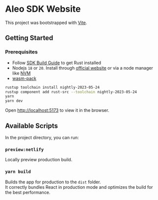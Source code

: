 # Aleo SDK Website

This project was bootstrapped with [Vite](https://vitejs.dev/).

## Getting Started

### Prerequisites

-   Follow [SDK Build Guide](https://github.com/AleoHQ/sdk#2-build-guide) to get Rust installed
-   Nodejs `18` or `20`. Install through [official website](https://nodejs.org/) or via a node manager like [NVM](https://github.com/creationix/nvm)
-   [wasm-pack](https://rustwasm.github.io/wasm-pack/installer/)

```bash
rustup toolchain install nightly-2023-05-24
rustup component add rust-src --toolchain nightly-2023-05-24
yarn
yarn dev
```

Open [http://localhost:5173](http://localhost:5173) to view it in the browser.

## Available Scripts

In the project directory, you can run:

### `preview:netlify`

Locally preview production build.

### `yarn build`

Builds the app for production to the `dist` folder.\
It correctly bundles React in production mode and optimizes the build for the best performance.
